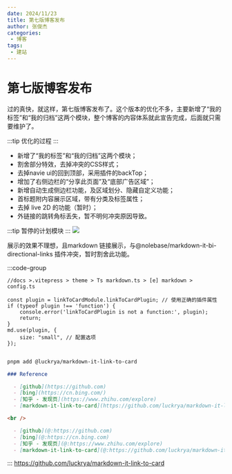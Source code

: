 ```yaml
---
date: 2024/11/23
title: 第七版博客发布
author: 张俊杰
categories:
 - 博客
tags:
 - 建站
---
```


# 第七版博客发布

过的真快，就这样，第七版博客发布了。这个版本的优化不多，主要新增了“我的标签”和“我的归档”这两个模块，整个博客的内容体系就此宣告完成，后面就只需要维护了。

:::tip
优化的过程
:::
- 新增了“我的标签”和“我的归档”这两个模块；
- 割舍部分特效，去掉冲突的CSS样式；
- 去掉navie ui的回到顶部，采用插件的backTop；
- 增加了右侧边栏的“分享此页面”及“底部广告区域”；
- 新增自动生成侧边栏功能，及区域划分、隐藏自定义功能；
- 首标题附内容展示区域，带有分类及标签属性；
- 去掉 live 2D 的功能（暂时）；
- 外链接的跳转角标丢失，暂不明何冲突原因导致。

:::tip
暂停的计划模块
:::
<img src="https://gitee.com/zhangjunjiee/article-images/raw/master/images/202411232253410.png"/>

展示的效果不理想，且markdown 链接展示，与@nolebase/markdown-it-bi-directional-links 插件冲突，暂时割舍此功能。

:::code-group
```vue
//docs >.vitepress > theme > Ts markdown.ts > [e] markdown >  config.ts

const plugin = linkToCardModule.linkToCardPlugin; // 使用正确的插件属性
if (typeof plugin !== 'function') {
    console.error('linkToCardPlugin is not a function:', plugin);
    return;
}
md.use(plugin, {
    size: "small", // 配置选项
});   
    
```

```sh [pnpm]
pnpm add @luckrya/markdown-it-link-to-card
```

```markdown
### Reference

  - [github](https://github.com)
  - [bing](https://cn.bing.com/)
  - [知乎 - 发现页](https://www.zhihu.com/explore)
  - [markdown-it-link-to-card](https://github.com/luckrya/markdown-it-link-to-card)

<br />

  - [github](@:https://github.com)
  - [bing](@:https://cn.bing.com)
  - [知乎 - 发现页](@:https://www.zhihu.com/explore)
  - [markdown-it-link-to-card](@:https://github.com/luckrya/markdown-it-link-to-card)
```

:::
https://github.com/luckrya/markdown-it-link-to-card